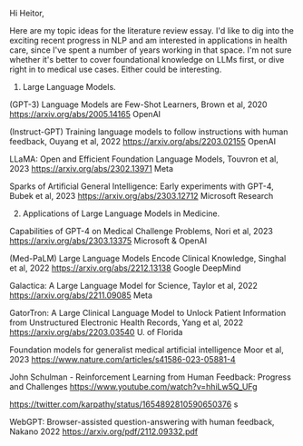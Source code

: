 Hi Heitor,

Here are my topic ideas for the literature review essay. I'd like to dig into the exciting recent progress in NLP and am interested in applications in health care, since I've spent a number of years working in that space. I'm not sure whether it's better to cover foundational knowledge on LLMs first, or dive right in to medical use cases. Either could be interesting.


1. Large Language Models.

(GPT-3) Language Models are Few-Shot Learners, Brown et al, 2020
https://arxiv.org/abs/2005.14165
OpenAI

(Instruct-GPT) Training language models to follow instructions with human feedback, Ouyang et al, 2022
https://arxiv.org/abs/2203.02155
OpenAI

LLaMA: Open and Efficient Foundation Language Models, Touvron et al, 2023
https://arxiv.org/abs/2302.13971
Meta

Sparks of Artificial General Intelligence: Early experiments with GPT-4, Bubek et al, 2023
https://arxiv.org/abs/2303.12712
Microsoft Research


2. Applications of Large Language Models in Medicine.

Capabilities of GPT-4 on Medical Challenge Problems, Nori et al, 2023
https://arxiv.org/abs/2303.13375
Microsoft & OpenAI

(Med-PaLM) Large Language Models Encode Clinical Knowledge, Singhal et al, 2022
https://arxiv.org/abs/2212.13138
Google DeepMind

Galactica: A Large Language Model for Science, Taylor et al, 2022
https://arxiv.org/abs/2211.09085
Meta

GatorTron: A Large Clinical Language Model to Unlock Patient Information from Unstructured Electronic Health Records, Yang et al, 2022
https://arxiv.org/abs/2203.03540
U. of Florida


Foundation models for generalist medical artificial intelligence
Moor et al, 2023
https://www.nature.com/articles/s41586-023-05881-4




John Schulman - Reinforcement Learning from Human Feedback: Progress and Challenges
https://www.youtube.com/watch?v=hhiLw5Q_UFg

https://twitter.com/karpathy/status/1654892810590650376
s

WebGPT: Browser-assisted question-answering with
human feedback, Nakano 2022
https://arxiv.org/pdf/2112.09332.pdf

